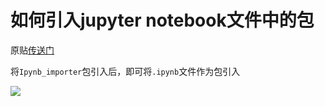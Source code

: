 # 如何引入jupyter notebook文件中的包

原贴[传送门](https://blog.csdn.net/wangjian1204/article/details/67633614)

将`Ipynb_importer`包引入后，即可将`.ipynb`文件作为包引入

![](https://img-blog.csdn.net/20170328110844651?watermark/2/text/aHR0cDovL2Jsb2cuY3Nkbi5uZXQvd2FuZ2ppYW4xMjA0/font/5a6L5L2T/fontsize/400/fill/I0JBQkFCMA==/dissolve/70/gravity/SouthEast)

